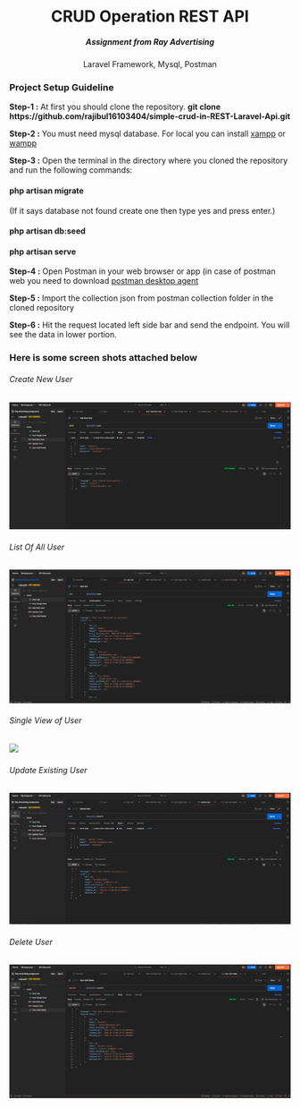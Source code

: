 <h1 align="center">CRUD Operation REST API</h1>
<h5 align="center">Assignment from Ray Advertising</h5>
<p align="center">Laravel Framework, Mysql, Postman</p>

<h3>Project Setup Guideline</h3>
<p><b>Step-1 :</b> At first you should clone the repository. <b>git clone https://github.com/rajibul16103404/simple-crud-in-REST-Laravel-Api.git</b></p>

<p><b>Step-2 :</b> You must need mysql database. For local you can install <a href="https://www.apachefriends.org/download.html">xampp</a> or <a href="https://www.wampserver.com/en/download-wampserver-64bits/">wampp</a></p>

<p><b>Step-3 :</b> Open the terminal in the directory where you cloned the repository and run the following commands:</p>

<h4><b>php artisan migrate</b></h4> <p>(If it says database not found create one then type yes and press enter.)</p>
<h4><b>php artisan db:seed</b></h4>
<h4><b>php artisan serve</b></h4>


<p><b>Step-4 :</b> Open Postman in your web browser or app (in case of postman web you need to download <a href="https://www.postman.com/downloads/postman-agent/">postman desktop agent</a></p>

<p><b>Step-5 :</b> Import the collection json from postman collection folder in the cloned repository</p>

<p><b>Step-6 :</b> Hit the request located left side bar and send the endpoint. You will see the data in lower portion.</p>

<h3>Here is some screen shots attached below</h3>
<h6>Create New User</h6>
<img src="ScreenShots/addnewuser.png" />

<h6>List Of All User</h6>
<img src="ScreenShots/userlist.png" />

<h6>Single View of User</h6>
<img src="ScreenShots/usersingleview.png" />

<h6>Update Existing User</h6>
<img src="ScreenShots/updateuser.png" />

<h6>Delete User</h6>
<img src="ScreenShots/delete user.png" />
